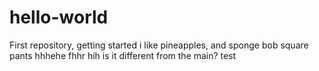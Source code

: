 # hello-world
First repository, getting started
i like pineapples, and sponge bob square pants
hhhehe
fhhr
hih
is it  different from the main? test

